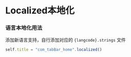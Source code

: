 #  Localized本地化

### 语言本地化用法

添加新语言支持，自行添加对应的 `{langcode}.strings` 文件

```js
self.title = "com_tabBar_home".localized()
```

